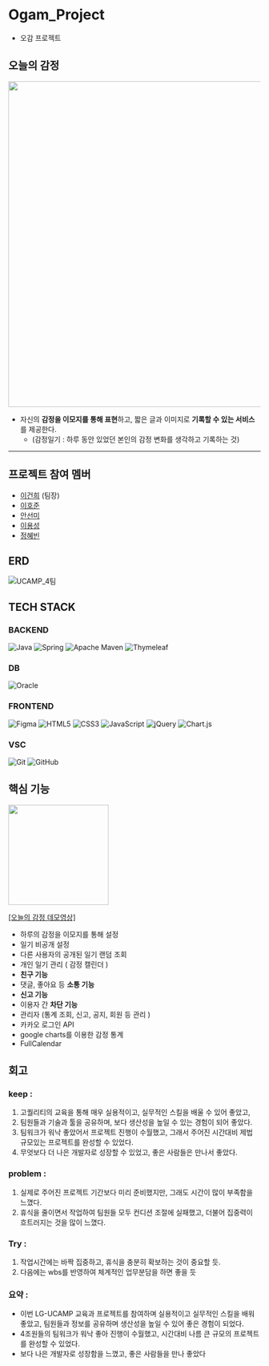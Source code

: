 


# Ogam_Project
- 오감 프로젝트

## 오늘의 감정
<img src="https://user-images.githubusercontent.com/89569867/202481149-2df61270-f6b5-4020-9b21-1b7a10d18510.png" style="width:650px;"/>

- 자신의 **감정을 이모지를 통해 표현**하고, 짧은 글과 이미지로 **기록할 수 있는 서비스**를 제공한다.
  - (감정일기 : 하루 동안 있었던 본인의 감정 변화를 생각하고 기록하는 것)

---

## 프로젝트 참여 멤버
- [이건희](https://github.com/keonmon) (팀장)
- [이호준](https://github.com/Leehojun12)
- [안선미](https://github.com/ackdongclub)
- [이용성](https://github.com/Yongs08)
- [정혜빈](https://github.com/happinessbbin)


## ERD
![UCAMP_4팀](https://user-images.githubusercontent.com/89569867/202463136-fe3840ec-eec0-4e16-ad3f-d303a3d456bc.png)

## TECH STACK
### BACKEND
![Java](https://img.shields.io/badge/java-%23ED8B00.svg?style=for-the-badge&logo=java&logoColor=white)
![Spring](https://img.shields.io/badge/spring-%236DB33F.svg?style=for-the-badge&logo=spring&logoColor=white)
![Apache Maven](https://img.shields.io/badge/Apache%20Maven-C71A36?style=for-the-badge&logo=Apache%20Maven&logoColor=white)
![Thymeleaf](https://img.shields.io/badge/Thymeleaf-%23005C0F.svg?style=for-the-badge&logo=Thymeleaf&logoColor=white)

### DB
![Oracle](https://img.shields.io/badge/Oracle-F80000?style=for-the-badge&logo=oracle&logoColor=white)

### FRONTEND
![Figma](https://img.shields.io/badge/figma-%23F24E1E.svg?style=for-the-badge&logo=figma&logoColor=white)
![HTML5](https://img.shields.io/badge/html5-%23E34F26.svg?style=for-the-badge&logo=html5&logoColor=white)
![CSS3](https://img.shields.io/badge/css3-%231572B6.svg?style=for-the-badge&logo=css3&logoColor=white)
![JavaScript](https://img.shields.io/badge/javascript-%23323330.svg?style=for-the-badge&logo=javascript&logoColor=%23F7DF1E)
![jQuery](https://img.shields.io/badge/jquery-%230769AD.svg?style=for-the-badge&logo=jquery&logoColor=white)
![Chart.js](https://img.shields.io/badge/googleCharts-F5788D.svg?style=for-the-badge&logo=chart.js&logoColor=white)

### VSC
![Git](https://img.shields.io/badge/git-%23F05033.svg?style=for-the-badge&logo=git&logoColor=white)
![GitHub](https://img.shields.io/badge/github-%23121011.svg?style=for-the-badge&logo=github&logoColor=white)


## 핵심 기능
[<img src="https://user-images.githubusercontent.com/89569867/202479310-53e15101-a75b-423e-acbf-0797cced97cd.png" style="width:200px;"/>](https://youtu.be/kgCYPlo6Sro)

[[오늘의 감정 데모영상]](https://youtu.be/kgCYPlo6Sro)
- 하루의 감정을 이모지를 통해 설정
- 일기 비공개 설정 
- 다른 사용자의 공개된 일기 랜덤 조회
- 개인 일기 관리 ( 감정 캘린더 )
- **친구 기능**
- 댓글, 좋아요 등 **소통 기능**
- **신고 기능**
- 이용자 간 **차단 기능**
- 관리자 (통계 조회, 신고, 공지, 회원 등 관리 )
- 카카오 로그인 API
- google charts를 이용한 감정 통계
- FullCalendar


## 회고

### keep : 
1. 고퀄리티의 교육을 통해 매우 실용적이고, 실무적인 스킬을 배울 수 있어 좋았고,
2. 팀원들과 기술과 툴을 공유하며, 보다 생산성을 높일 수 있는 경험이 되어 좋았다.
3. 팀워크가 워낙 좋았어서 프로젝트 진행이 수월했고, 그래서 주어진 시간대비 제법 규모있는 프로젝트를 완성할 수 있었다.
4. 무엇보다 더 나은 개발자로 성장할 수 있었고, 좋은 사람들은 만나서 좋았다.

### problem : 
1. 실제로 주어진 프로젝트 기간보다 미리 준비했지만, 그래도 시간이 많이 부족함을 느꼈다.
2. 휴식을 줄이면서 작업하여 팀원들 모두 컨디션 조절에 실패했고, 더불어 집중력이 흐트러지는 것을 많이 느꼈다.

### Try : 
1. 작업시간에는 바짝 집중하고, 휴식을 충분히 확보하는 것이 중요할 듯.
2. 다음에는 wbs를 반영하여 체계적인 업무분담을 하면 좋을 듯

### 요약 : 
- 이번 LG-UCAMP 교육과 프로젝트를 참여하며 실용적이고 실무적인 스킬을 배워 좋았고, 팀원들과 정보를 공유하며 생산성을 높일 수 있어 좋은 경험이 되었다.
- 4조원들의 팀워크가 워낙 좋아 진행이 수월했고, 시간대비 나름 큰 규모의 프로젝트를 완성할 수 있었다.
- 보다 나은 개발자로 성장함을 느꼈고, 좋은 사람들을 만나 좋았다

